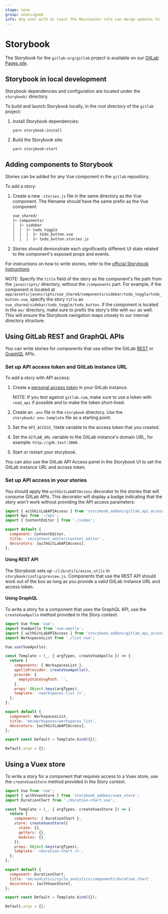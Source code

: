 ```yaml
---
stage: none
group: unassigned
info: Any user with at least the Maintainer role can merge updates to this content. For details, see https://docs.gitlab.com/ee/development/development_processes.html#development-guidelines-review.
---
```


# Storybook

The Storybook for the `gitlab-org/gitlab` project is available on our [GitLab Pages site](https://gitlab-org.gitlab.io/gitlab/storybook/).

## Storybook in local development

Storybook dependencies and configuration are located under the `storybook/` directory.

To build and launch Storybook locally, in the root directory of the `gitlab` project:

1. Install Storybook dependencies:

   ```shell
   yarn storybook:install
   ```

1. Build the Storybook site:

   ```shell
   yarn storybook:start
   ```

## Adding components to Storybook

Stories can be added for any Vue component in the `gitlab` repository.

To add a story:

1. Create a new `.stories.js` file in the same directory as the Vue component.
   The filename should have the same prefix as the Vue component.

   ```txt
   vue_shared/
   ├─ components/
   │  ├─ sidebar
   │  |  ├─ todo_toggle
   │  |  |  ├─ todo_button.vue
   │  │  |  ├─ todo_button.stories.js
   ```

1. Stories should demonstrate each significantly different UI state related to the component's exposed props and events.

For instructions on how to write stories, refer to the [official Storybook instructions](https://storybook.js.org/docs/writing-stories/)

   NOTE:
   Specify the `title` field of the story as the component's file path from the `javascripts/` directory, without the `/components` part.
   For example, if the component is located at `app/assets/javascripts/vue_shared/components/sidebar/todo_toggle/todo_button.vue`,
   specify the story `title` as `vue_shared/sidebar/todo_toggle/todo_button`.
   If the component is located in the `ee/` directory, make sure to prefix the story's title with `ee/` as well.
   This will ensure the Storybook navigation maps closely to our internal directory structure.

## Using GitLab REST and GraphQL APIs

You can write stories for components that use either the GitLab [REST](../../api/rest/index.md) or
[GraphQL](../../api/graphql/index.md) APIs.

### Set up API access token and GitLab instance URL

To add a story with API access:

1. Create a [personal access token](../../user/profile/personal_access_tokens.md) in your GitLab instance.

   NOTE:
   If you test against `gitlab.com`, make sure to use a token with `read_api` if possible and to make the token short-lived.

1. Create an `.env` file in the `storybook` directory. Use the `storybook/.env.template` file as
   a starting point.

1. Set the `API_ACCESS_TOKEN` variable to the access token that you created.

1. Set the `GITLAB_URL` variable to the GitLab instance's domain URL, for example: `http://gdk.test:3000`.

1. Start or restart your storybook.

You can also use the GitLab API Access panel in the Storybook UI to set the GitLab instance URL and access token.

### Set up API access in your stories

You should apply the `withGitLabAPIAccess` decorator to the stories that will consume GitLab APIs. This decorator
will display a badge indicating that the story won't work without providing the API access parameters:

```javascript
import { withGitLabAPIAccess } from 'storybook_addons/gitlab_api_access';
import Api from '~/api';
import { ContentEditor } from './index';

export default {
  component: ContentEditor,
  title: 'ce/content_editor/content_editor',
  decorators: [withGitLabAPIAccess],
};
```

#### Using REST API

The Storybook sets up `~/lib/utils/axios_utils` in `storybook/config/preview.js`. Components that use the REST API
should work out of the box as long as you provide a valid GitLab instance URL and access token.

#### Using GraphQL

To write a story for a component that uses the GraphQL API, use the `createVueApollo` method provided in
the Story context.

```javascript
import Vue from 'vue';
import VueApollo from 'vue-apollo';
import { withGitLabAPIAccess } from 'storybook_addons/gitlab_api_access';
import WorkspacesList from './list.vue';

Vue.use(VueApollo);

const Template = (_, { argTypes, createVueApollo }) => {
  return {
    components: { WorkspacesList },
    apolloProvider: createVueApollo(),
    provide: {
      emptyStateSvgPath: '',
    },
    props: Object.keys(argTypes),
    template: '<workspaces-list />',
  };
};

export default {
  component: WorkspacesList,
  title: 'ee/workspaces/workspaces_list',
  decorators: [withGitLabAPIAccess],
};

export const Default = Template.bind({});

Default.args = {};
```

## Using a Vuex store

To write a story for a component that requires access to a Vuex store, use the `createVuexStore` method provided in
the Story context.

```javascript
import Vue from 'vue';
import { withVuexStore } from 'storybook_addons/vuex_store';
import DurationChart from './duration-chart.vue';

const Template = (_, { argTypes, createVuexStore }) => {
  return {
    components: { DurationChart },
    store: createVuexStore({
      state: {},
      getters: {},
      modules: {},
    }),
    props: Object.keys(argTypes),
    template: '<duration-chart />',
  };
};

export default {
  component: DurationChart,
  title: 'ee/analytics/cycle_analytics/components/duration_chart',
  decorators: [withVuexStore],
};

export const Default = Template.bind({});

Default.args = {};
```
